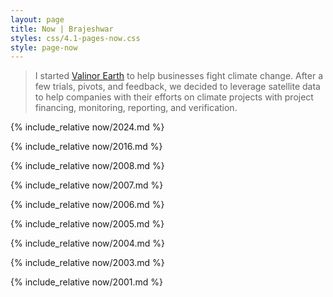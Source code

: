```yaml
---
layout: page
title: Now | Brajeshwar
styles: css/4.1-pages-now.css
style: page-now
---
```


> I started [Valinor Earth](https://valinor.earth) to help businesses fight climate change. After a few trials, pivots, and feedback, we decided to leverage satellite data to help companies with their efforts on climate projects with project financing, monitoring, reporting, and verification.

{% include_relative now/2024.md %}

{% include_relative now/2016.md %}

{% include_relative now/2008.md %}

{% include_relative now/2007.md %}

{% include_relative now/2006.md %}

{% include_relative now/2005.md %}

{% include_relative now/2004.md %}

{% include_relative now/2003.md %}

{% include_relative now/2001.md %}